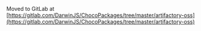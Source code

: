 
Moved to GitLab at [https://gitlab.com/DarwinJS/ChocoPackages/tree/master/artifactory-oss](https://gitlab.com/DarwinJS/ChocoPackages/tree/master/artifactory-oss)